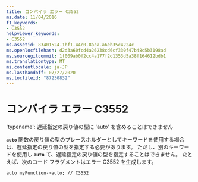 ```yaml
---
title: コンパイラ エラー C3552
ms.date: 11/04/2016
f1_keywords:
- C3552
helpviewer_keywords:
- C3552
ms.assetid: 83401524-1bf1-44c0-8aca-a6eb35c4224c
ms.openlocfilehash: d2d3a60fcd4a26238cd6cf330f47b48c5b3198ad
ms.sourcegitcommit: 1f009ab0f2cc4a177f2d1353d5a38f164612bdb1
ms.translationtype: MT
ms.contentlocale: ja-JP
ms.lasthandoff: 07/27/2020
ms.locfileid: "87230832"
---
```

# <a name="compiler-error-c3552"></a>コンパイラ エラー C3552

'typename': 遅延指定の戻り値の型に 'auto' を含めることはできません

**`auto`** 関数の戻り値の型のプレースホルダーとしてキーワードを使用する場合は、遅延指定の戻り値の型を指定する必要があります。 ただし、別のキーワードを使用し **`auto`** て、遅延指定の戻り値の型を指定することはできません。 たとえば、次のコード フラグメントはエラー C3552 を生成します。

`auto myFunction->auto; // C3552`
